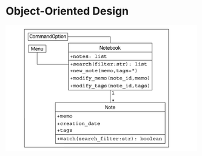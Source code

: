 # Object-Oriented Design
![OOD](https://github.com/mhmdawnallah/Simple-Notes-App/blob/main/assets/OOD%20-%20Notes%20App.png)
